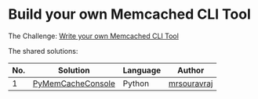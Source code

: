 # Build your own Memcached CLI Tool

The Challenge: [Write your own Memcached CLI Tool](https://codingchallenges.fyi/challenges/challenge-memcached-client)

The shared solutions:

| No. | Solution                                                                                                         | Language | Author |
|-----|------------------------------------------------------------------------------------------------------------------|----------|--------|
| 1 | [PyMemCacheConsole](https://github.com/mrsouravraj/PyMemCacheConsole)         | Python | [mrsouravraj](https://github.com/mrsouravraj) |
